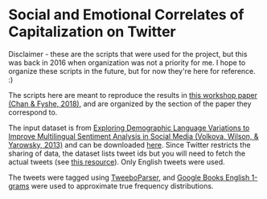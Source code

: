 # Social and Emotional Correlates of Capitalization on Twitter
Disclaimer - these are the scripts that were used for the project, but this was back in 2016 when organization was not a priority for me. I hope to organize these scripts in the future, but for now they're here for reference. :) 

The scripts here are meant to reproduce the results in [this workshop paper (Chan & Fyshe, 2018)](http://www.aclweb.org/anthology/W18-1102), and are organized by the section of the paper they correspond to.

The input dataset is from [Exploring Demographic Language Variations to Improve Multilingual Sentiment Analysis in Social Media (Volkova, Wilson, & Yarowsky, 2013)](https://www.cs.jhu.edu/~svitlana/papers/VWY-emnlp2013.pdf) and can be downloaded [here](https://www.cs.jhu.edu/~svitlana/data/data_emnlp2013.tar.gz). Since Twitter restricts the sharing of data, the dataset lists tweet ids but you will need to fetch the actual tweets (see [this resource](https://gwu-libraries.github.io/sfm-ui/posts/2017-09-14-twitter-data)). Only English tweets were used.

The tweets were tagged using [TweeboParser](https://github.com/ikekonglp/TweeboParser), and [Google Books English 1-grams](http://storage.googleapis.com/books/ngrams/books/datasetsv2.html) were used to approximate true frequency distributions.
